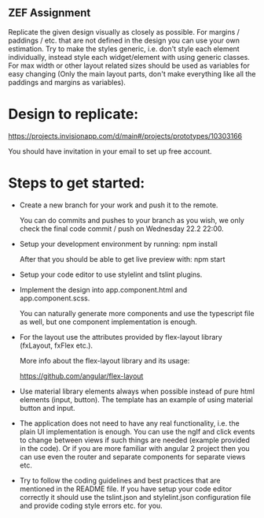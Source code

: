 ZEF Assignment
--------------

Replicate the given design visually as closely as possible. For margins / 
paddings / etc. that are not defined in the design you can use your own 
estimation. Try to make the styles generic, i.e. don't style each element 
individually, instead style each widget/element with using generic classes.
For max width or other layout related sizes should be used as variables for
easy changing (Only the main layout parts, don't make everything like all 
the paddings and margins as variables).

# Design to replicate:

  https://projects.invisionapp.com/d/main#/projects/prototypes/10303166

  You should have invitation in your email to set up free account.

# Steps to get started:

  - Create a new branch for your work and push it to the remote.
  
    You can do commits and pushes to your branch as you wish, we only
    check the final code commit / push on Wednesday 22.2 22:00.

  - Setup your development environment by running: npm install

    After that you should be able to get live preview with: npm start

  - Setup your code editor to use stylelint and tslint plugins.

  - Implement the design into app.component.html and app.component.scss.

    You can naturally generate more components and use the typescript 
    file as well, but one component implementation is enough.

  - For the layout use the attributes provided by flex-layout library
    (fxLayout, fxFlex etc.).

    More info about the flex-layout library and its usage:

    https://github.com/angular/flex-layout

  - Use material library elements always when possible instead of pure
    html elements (input, button). The template has an example of using
    material button and input.

  - The application does not need to have any real functionality, i.e. the 
    plain UI implementation is enough. You can use the ngIf and click events 
    to change between views if such things are needed (example provided in the 
    code). Or if you are more familiar with angular 2 project then you can
    use even the router and separate components for separate views etc.

  - Try to follow the coding guidelines and best practices that are mentioned
    in the README file. If you have setup your code editor correctly it should
    use the tslint.json and stylelint.json configuration file and provide 
    coding style errors etc. for you.

